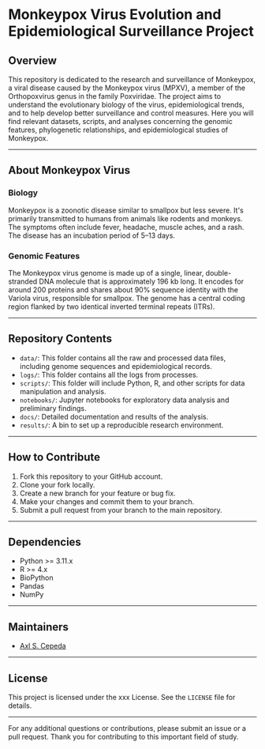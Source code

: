<!DOCTYPE html>
<html>
<head>
</head>
<body>

<h1>Monkeypox Virus Evolution and Epidemiological Surveillance Project</h1>

<h2>Overview</h2>
<p>This repository is dedicated to the research and surveillance of Monkeypox, a viral disease caused by the Monkeypox virus (MPXV), a member of the Orthopoxvirus genus in the family Poxviridae. The project aims to understand the evolutionary biology of the virus, epidemiological trends, and to help develop better surveillance and control measures. Here you will find relevant datasets, scripts, and analyses concerning the genomic features, phylogenetic relationships, and epidemiological studies of Monkeypox.</p>

<hr>

<h2>About Monkeypox Virus</h2>

<h3>Biology</h3>
<p>Monkeypox is a zoonotic disease similar to smallpox but less severe. It's primarily transmitted to humans from animals like rodents and monkeys. The symptoms often include fever, headache, muscle aches, and a rash. The disease has an incubation period of 5–13 days.</p>

<h3>Genomic Features</h3>
<p>The Monkeypox virus genome is made up of a single, linear, double-stranded DNA molecule that is approximately 196 kb long. It encodes for around 200 proteins and shares about 90% sequence identity with the Variola virus, responsible for smallpox. The genome has a central coding region flanked by two identical inverted terminal repeats (ITRs).</p>

<hr>

<h2>Repository Contents</h2>
<ul>
    <li><code>data/</code>: This folder contains all the raw and processed data files, including genome sequences and epidemiological records.</li>
    <li><code>logs/</code>: This folder contains all the logs from processes.</li>
    <li><code>scripts/</code>: This folder will include Python, R, and other scripts for data manipulation and analysis.</li>
    <li><code>notebooks/</code>: Jupyter notebooks for exploratory data analysis and preliminary findings.</li>
    <li><code>docs/</code>: Detailed documentation and results of the analysis.</li>
    <li><code>results/</code>: A bin to set up a reproducible research environment.</li>
</ul>

<hr>

<h2>How to Contribute</h2>
<ol>
    <li>Fork this repository to your GitHub account.</li>
    <li>Clone your fork locally.</li>
    <li>Create a new branch for your feature or bug fix.</li>
    <li>Make your changes and commit them to your branch.</li>
    <li>Submit a pull request from your branch to the main repository.</li>
</ol>

<hr>

<h2>Dependencies</h2>
<ul>
    <li>Python >= 3.11.x</li>
    <li>R >= 4.x</li>
    <li>BioPython</li>
    <li>Pandas</li>
    <li>NumPy</li>
</ul>

<hr>

<h2>Maintainers</h2>
<ul>
    <li><a href="mailto:tul54064@temple.edu">Axl S. Cepeda</a></li>
</ul>

<hr>

<h2>License</h2>
<p>This project is licensed under the xxx License. See the <code>LICENSE</code> file for details.</p>

<hr>

<p>For any additional questions or contributions, please submit an issue or a pull request. Thank you for contributing to this important field of study.</p>

</body>
</html>
